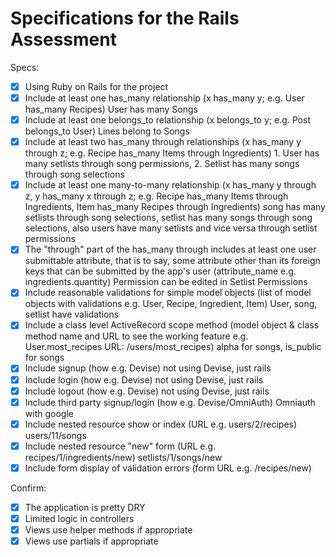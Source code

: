 # Specifications for the Rails Assessment

Specs:
- [x] Using Ruby on Rails for the project
- [X] Include at least one has_many relationship (x has_many y; e.g. User has_many Recipes) User has many Songs
- [X] Include at least one belongs_to relationship (x belongs_to y; e.g. Post belongs_to User) Lines belong to Songs
- [X] Include at least two has_many through relationships (x has_many y through z; e.g. Recipe has_many Items through Ingredients) 1. User has many setlists through song permissions, 2. Setlist has many songs through song selections
- [X] Include at least one many-to-many relationship (x has_many y through z, y has_many x through z; e.g. Recipe has_many Items through Ingredients, Item has_many Recipes through Ingredients) song has many setlists through song selections, setlist has many songs through song selections, also users have many setlists and vice versa through setlist permissions
- [X] The "through" part of the has_many through includes at least one user submittable attribute, that is to say, some attribute other than its foreign keys that can be submitted by the app's user (attribute_name e.g. ingredients.quantity) Permission can be edited in Setlist Permissions
- [X] Include reasonable validations for simple model objects (list of model objects with validations e.g. User, Recipe, Ingredient, Item) User, song, setlist have validations
- [X] Include a class level ActiveRecord scope method (model object & class method name and URL to see the working feature e.g. User.most_recipes URL: /users/most_recipes) alpha for songs, is_public for songs
- [X] Include signup (how e.g. Devise) not using Devise, just rails
- [X] Include login (how e.g. Devise) not using Devise, just rails
- [X] Include logout (how e.g. Devise) not using Devise, just rails
- [X] Include third party signup/login (how e.g. Devise/OmniAuth) Omniauth with google
- [X] Include nested resource show or index (URL e.g. users/2/recipes) users/11/songs
- [X] Include nested resource "new" form (URL e.g. recipes/1/ingredients/new) setlists/1/songs/new
- [X] Include form display of validation errors (form URL e.g. /recipes/new)

Confirm:
- [X] The application is pretty DRY
- [X] Limited logic in controllers
- [X] Views use helper methods if appropriate
- [X] Views use partials if appropriate